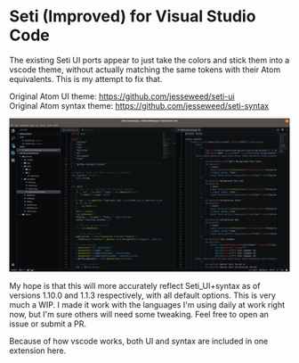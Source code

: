 # Seti (Improved) for Visual Studio Code

The existing Seti UI ports appear to just take the colors and stick them into a vscode theme, without actually matching the same tokens with their Atom equivalents. This is my attempt to fix that.

Original Atom UI theme: https://github.com/jesseweed/seti-ui  
Original Atom syntax theme: https://github.com/jesseweed/seti-syntax

![screenshot](https://github.com/therobut/setim-vscode/blob/master/images/screenshot.png)

My hope is that this will more accurately reflect Seti_UI+syntax as of versions 1.10.0 and 1.1.3 respectively, with all default options. This is very much a WIP. I made it work with the languages I'm using daily at work right now, but I'm sure others will need some tweaking. Feel free to open an issue or submit a PR.

Because of how vscode works, both UI and syntax are included in one extension
here.